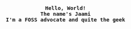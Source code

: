 <p align='center'>
  <samp><b>Hello, World!</b><br>
  <b>The name's Jaami</b><br>
    <b>I'm a FOSS advocate and quite the geek</b>
  </samp>
</p>
